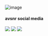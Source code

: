 ![image](https://github.com/avsnr/avsnr.visa.bin.py/assets/112892586/3d4e0e8b-ca36-44de-ad6c-f46fc214b817)
<div>
    <h4>avsnr social media </h4> 
    <a href="https://t.me/avsnr"><img src="https://img.shields.io/badge/telegram-123456?style=for-the-badge&logo=telegram&logoColor=blue"></a>
     <a href="https://https://twitter.com/avsnrrr"><img src="https://img.shields.io/badge/twitter-2916b5?style=for-the-badge&logo=twitter&logoColor=blue"></a>
    <a href="https://www.instgram.com/@avsnrr"><img src="https://img.shields.io/badge/instagram-FF0000?style=for-the-badge&logo=instagram&logoColor=black"></a>
  </div>
